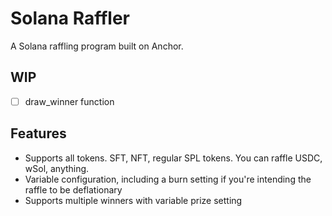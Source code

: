 # Solana Raffler

A Solana raffling program built on Anchor.

## WIP

- [ ] draw_winner function

## Features

- Supports all tokens. SFT, NFT, regular SPL tokens. You can raffle USDC, wSol, anything.
- Variable configuration, including a burn setting if you're intending the raffle to be deflationary
- Supports multiple winners with variable prize setting
